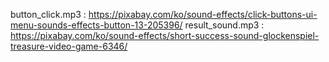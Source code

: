 button_click.mp3 : https://pixabay.com/ko/sound-effects/click-buttons-ui-menu-sounds-effects-button-13-205396/
result_sound.mp3 : https://pixabay.com/ko/sound-effects/short-success-sound-glockenspiel-treasure-video-game-6346/
